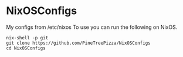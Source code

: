 # NixOSConfigs
My configs from /etc/nixos
To use you can run the following on NixOS.
```
nix-shell -p git
git clone https://github.com/PineTreePizza/NixOSConfigs
cd NixOSConfigs

```
